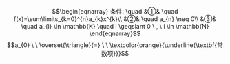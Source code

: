 $$\begin{eqnarray}
条件: \quad
&①& \quad f(x)=\sum\limits_{k=0}^{n}a_{k}x^{k}\\
&②& \quad a_{n} \neq 0\\
&③& \quad a_{i} \in \mathbb{K} \quad i  \geqslant 0 \ , \ i \in \mathbb{N}
\end{eqnarray}$$
$$a_{0} \ \  \overset{\triangle}{=} \ \ \textcolor{orange}{\underline{\textbf{常数项}}}$$